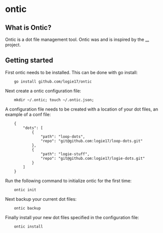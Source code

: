 # ontic

## What is Ontic?

Ontic is a dot file management tool. Ontic was and is inspired by the
[...](https://github.com/ingydotnet/...)
project.

## Getting started

First ontic needs to be installed. This can be done with go install:

```
    go install github.com/logie17/ontic
```

Next create a ontic configuration file:

```
    mkdir ~/.ontic; touch ~/.ontic.json;
```

A configuration file needs to be created with a location of your dot files,
an example of a conf file:

```
    {
        "dots": [
    	    {
    	        "path": "loop-dots",
    	        "repo": "git@github.com:logie17/loop-dots.git"
    	    },
    	    {
    	        "path": "logie-stuff",
    	        "repo": "git@github.com:logie17/logie-dots.git"
    	    }
        ]
    }

```

Run the following command to initialize ontic for the first time:

```
    ontic init
```

Next backup your current dot files:

```
    ontic backup
```

Finally install your new dot files specified in the configuration file:

```
    ontic install
```

